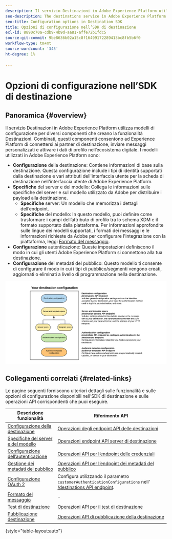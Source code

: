 ```yaml
---
description: Il servizio Destinazioni in Adobe Experience Platform utilizza modelli di configurazione per diversi componenti che creano la funzionalità Destinazioni. Combinati, questi componenti consentono ad Experience Platform di connettersi ai partner di destinazione, inviare messaggi personalizzati e attivare i dati di profilo nell’ecosistema digitale.
seo-description: The destinations service in Adobe Experience Platform uses configuration templates for several components that build up the destinations functionality. Combined, these components allow Experience Platform to connect to destination partners, send custom messages, and activate profile data across the digital ecosystem.
seo-title: Configuration options in Destination SDK
title: Opzioni di configurazione nell’SDK di destinazione
exl-id: 8890c70a-cdb9-4b9d-aa81-affe72b1fdc5
source-git-commit: 9be8636b02a15c8f16499172289413bc8fb5b6f0
workflow-type: tm+mt
source-wordcount: '345'
ht-degree: 1%

---
```


# Opzioni di configurazione nell’SDK di destinazione

## Panoramica {#overview}

Il servizio Destinazioni in Adobe Experience Platform utilizza modelli di configurazione per diversi componenti che creano la funzionalità Destinazioni. Combinati, questi componenti consentono ad Experience Platform di connettersi ai partner di destinazione, inviare messaggi personalizzati e attivare i dati di profilo nell’ecosistema digitale. I modelli utilizzati in Adobe Experience Platform sono:

* **Configurazione** della destinazione: Contiene informazioni di base sulla destinazione. Questa configurazione include i tipi di identità supportati dalla destinazione e vari attributi dell&#39;interfaccia utente per la scheda di destinazione nell&#39;interfaccia utente di Adobe Experience Platform.
* **Specifiche** del server e del modello: Collega le informazioni sulle specifiche del server e sul modello utilizzato da Adobe per distribuire i payload alla destinazione.
   * **Specifiche** server: Un modello che memorizza i dettagli dell’endpoint.
   * **Specifiche** del modello: In questo modello, puoi definire come trasformare i campi dell’attributo di profilo tra lo schema XDM e il formato supportato dalla piattaforma. Per informazioni approfondite sulle lingue dei modelli supportati, i formati dei messaggi e le informazioni richieste da Adobe per configurare l&#39;integrazione con la piattaforma, leggi [Formato del messaggio](./message-format.md).
* **Configurazione** autenticazione: Queste impostazioni definiscono il modo in cui gli utenti Adobe Experience Platform si connettono alla tua destinazione.
* **Configurazione** dei metadati del pubblico: Questo modello ti consente di configurare il modo in cui i tipi di pubblico/segmenti vengono creati, aggiornati o eliminati a livello di programmazione nella destinazione.

![Modelli e configurazioni dell’SDK di destinazione](./assets/self-service-configuration.png)

## Collegamenti correlati {#related-links}

Le pagine seguenti forniscono ulteriori dettagli sulle funzionalità e sulle opzioni di configurazione disponibili nell’SDK di destinazione e sulle operazioni API corrispondenti che puoi eseguire.

| Descrizione funzionalità | Riferimento API |
|--- |--- |
| [Configurazione della destinazione](./destination-configuration.md) | [Operazioni degli endpoint API delle destinazioni](./destination-configuration-api.md) |
| [Specifiche del server e del modello](./server-and-template-configuration.md) | [Operazioni endpoint API server di destinazione](./destination-server-api.md) |
| [Configurazione dell’autenticazione](./credentials-configuration.md) | [Operazioni API per l’endpoint delle credenziali](./credentials-configuration-api.md) |
| [Gestione dei metadati del pubblico](./audience-metadata-management.md) | [Operazioni API per l’endpoint dei metadati del pubblico](./audience-metadata-api.md) |
| [Configurazione OAuth 2](./oauth2-authentication.md) | Configura utilizzando il parametro `customerAuthenticationConfigurations` nell&#39; [/destinations API endpoint](./destination-configuration-api.md). |
| [Formato del messaggio](./message-format.md) | - |
| [Test di destinazione](./test-destination.md) | [Operazioni API per il test di destinazione](./destination-testing-api.md) |
| [Pubblicazione destinazione](./configure-destination-instructions.md#publish-destination) | [Operazioni API di pubblicazione della destinazione](./destination-publish-api.md) |

{style=&quot;table-layout:auto&quot;}
